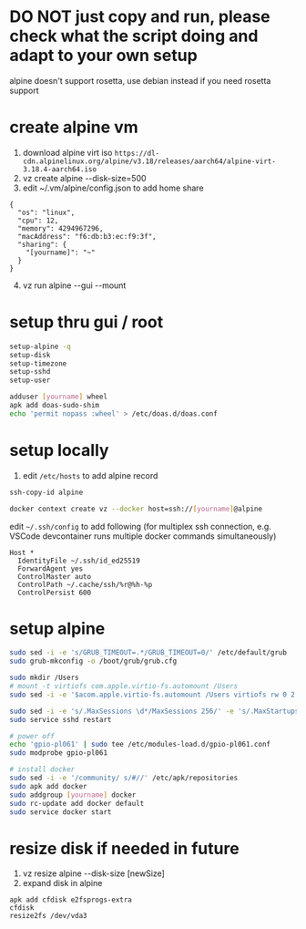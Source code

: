 # DO NOT just copy and run, please check what the script doing and adapt to your own setup

alpine doesn't support rosetta, use debian instead if you need rosetta support

# create alpine vm
1. download alpine virt iso `https://dl-cdn.alpinelinux.org/alpine/v3.18/releases/aarch64/alpine-virt-3.18.4-aarch64.iso`
2. vz create alpine --disk-size=500
3. edit ~/.vm/alpine/config.json to add home share
```
{
  "os": "linux",
  "cpu": 12,
  "memory": 4294967296,
  "macAddress": "f6:db:b3:ec:f9:3f",
  "sharing": {
    "[yourname]": "~"
  }
}
```
4. vz run alpine --gui --mount

# setup thru gui / root
```sh
setup-alpine -q
setup-disk
setup-timezone
setup-sshd
setup-user

adduser [yourname] wheel
apk add doas-sudo-shim
echo 'permit nopass :wheel' > /etc/doas.d/doas.conf
```

# setup locally
1. edit `/etc/hosts` to add alpine record
```sh
ssh-copy-id alpine

docker context create vz --docker host=ssh://[yourname]@alpine
```
edit `~/.ssh/config` to add following (for multiplex ssh connection, e.g. VSCode devcontainer runs multiple docker commands simultaneously)
```
Host *
  IdentityFile ~/.ssh/id_ed25519
  ForwardAgent yes
  ControlMaster auto
  ControlPath ~/.cache/ssh/%r@%h-%p
  ControlPersist 600
```

# setup alpine
```sh
sudo sed -i -e 's/GRUB_TIMEOUT=.*/GRUB_TIMEOUT=0/' /etc/default/grub
sudo grub-mkconfig -o /boot/grub/grub.cfg

sudo mkdir /Users
# mount -t virtiofs com.apple.virtio-fs.automount /Users
sudo sed -i -e '$acom.apple.virtio-fs.automount /Users virtiofs rw 0 2' /etc/fstab

sudo sed -i -e 's/.MaxSessions \d*/MaxSessions 256/' -e 's/.MaxStartups .*/MaxStartups 128:30:256/' /etc/ssh/sshd_config
sudo service sshd restart

# power off
echo 'gpio-pl061' | sudo tee /etc/modules-load.d/gpio-pl061.conf
sudo modprobe gpio-pl061

# install docker
sudo sed -i -e '/community/ s/#//' /etc/apk/repositories
sudo apk add docker
sudo addgroup [yourname] docker
sudo rc-update add docker default
sudo service docker start
```

# resize disk if needed in future
1. vz resize alpine --disk-size [newSize]
2. expand disk in alpine
```
apk add cfdisk e2fsprogs-extra
cfdisk
resize2fs /dev/vda3
```
